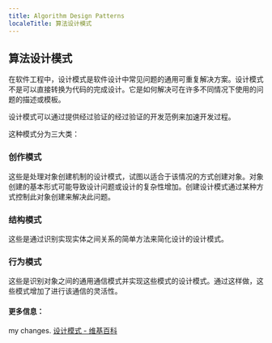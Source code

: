```yaml
---
title: Algorithm Design Patterns
localeTitle: 算法设计模式
---
```

## 算法设计模式

在软件工程中，设计模式是软件设计中常见问题的通用可重复解决方案。设计模式不是可以直接转换为代码的完成设计。它是如何解决可在许多不同情况下使用的问题的描述或模板。

设计模式可以通过提供经过验证的经过验证的开发范例来加速开发过程。

这种模式分为三大类：

### 创作模式

这些是处理对象创建机制的设计模式，试图以适合于该情况的方式创建对象。对象创建的基本形式可能导致设计问题或设计的复杂性增加。创建设计模式通过某种方式控制此对象创建来解决此问题。

### 结构模式

这些是通过识别实现实体之间关系的简单方法来简化设计的设计模式。

### 行为模式

这些是识别对象之间的通用通信模式并实现这些模式的设计模式。通过这样做，这些模式增加了进行该通信的灵活性。

#### 更多信息：
my changes.
[设计模式 - 维基百科](https://en.wikipedia.org/wiki/Design_Patterns)
